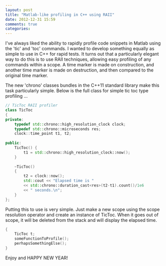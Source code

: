 ```yaml
---
layout: post
title: "Matlab-like profiling in C++ using RAII"
date: 2012-12-31 15:59
comments: true
categories: 
---
```


I've always liked the ability to rapidly profile code snippets in Matlab using the 'tic' and 'toc' commands. I wanted to develop something equally as simple to use in C++ for rapid tests. It turns out that a particularly elegant way to do this is to use RAII techniques, allowing easy profiling of any commands within a scope. A time marker is made on construction, and another time marker is made on destruction, and then compared to the original time marker.

The new 'chrono' classes bundles in the C++11 standard library make this task particularly simple. Below is the full class for simple tic toc type profiling ...

```c++
// TicToc RAII profiler
class TicToc
{
private:
    typedef std::chrono::high_resolution_clock clock;
    typedef std::chrono::microseconds res;
    clock::time_point t1, t2;
    
public:
    TicToc() {
        t1 = std::chrono::high_resolution_clock::now();
    }
    
    ~TicToc()
    {
        t2 = clock::now();
        std::cout << "Elapsed time is "
        << std::chrono::duration_cast<res>(t2-t1).count()/1e6
        << " seconds.\n"; 
    }
};
```

Putting this to use is very simple. Just make a new scope using the scope resolution operator and create an instance of TicToc. When it goes out of scope, it will be deleted from the stack and will display the elapsed time. 


```c++
{
    TicToc t;
    someFunctionToProfile();
    perhapsSomethingElse();
}
```

Enjoy and HAPPY NEW YEAR!